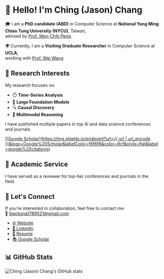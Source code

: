 <!-- Hello 👋, I am Ching (Jason) Chang.  I am a PhD candidate (ABD) in Computer Science at National Yang Ming Chiao Tung University (NYCU), Taiwan, advised by [Prof. Wen-Chih Peng](https://sites.google.com/site/wcpeng/). Currently, I am a Visiting Graduate Researcher in Computer Science at UCLA, working with [Prof. Wei Wang](http://web.cs.ucla.edu/~weiwang/).  

My research focuses on **Time-Series Analysis**, **Large Foundation Models**, **Causal Discovery**, and **Multimodal Reasoning**.  
I have published multiple papers in top AI and data science conferences and journals.

[![Google Scholar](https://img.shields.io/endpoint?url={{ url | url_encode }}&logo=Google%20Scholar&labelColor=f6f6f6&color=9cf&style=flat&label=google%20citations)](https://scholar.google.com/citations?user=OXCVj48AAAAJ)

I have also served as a reviewer for top-tier conferences and journals in the field.


If you’re interested in collaboration, feel free to contact me at [blacksnail789521@gmail.com](mailto:blacksnail789521@gmail.com).

[LinkedIn](https://www.linkedin.com/in/ching-chang/) | [Google Scholar](https://scholar.google.com.tw/citations?user=OXCVj48AAAAJ) | [Website](https://blacksnail789521.github.io/) | [Resume](https://drive.google.com/file/d/1eRdYM8OSQdDivrsxibaa-aeC_EphcOlx/view?usp=sharing)

![Ching (Jason) Chang's GitHub stats](https://github-readme-stats.vercel.app/api?username=blacksnail789521&show_icons=true&count_private=true&theme=vision-friendly-dark) -->

# 👋 Hello! I'm Ching (Jason) Chang

🎓 I am a **PhD candidate (ABD)** in Computer Science at **National Yang Ming Chiao Tung University (NYCU)**, Taiwan,  
advised by [Prof. Wen-Chih Peng](https://sites.google.com/site/wcpeng/).  

🌍 Currently, I am a **Visiting Graduate Researcher** in Computer Science at **UCLA**,  
working with [Prof. Wei Wang](http://web.cs.ucla.edu/~weiwang/).

## 🧠 Research Interests

My research focuses on:

- ⏱️ **Time-Series Analysis**  
- 🧠 **Large Foundation Models**  
- 🔍 **Causal Discovery**  
- 🧩 **Multimodal Reasoning**

I have published multiple papers in top AI and data science conferences and journals.

[![Google Scholar](https://img.shields.io/endpoint?url={{ url | url_encode }}&logo=Google%20Scholar&labelColor=f6f6f6&color=9cf&style=flat&label=google%20citations)](https://scholar.google.com/citations?user=OXCVj48AAAAJ)

## 📝 Academic Service

I have served as a reviewer for top-tier conferences and journals in the field.

## 🤝 Let's Connect

If you’re interested in collaboration, feel free to contact me:  
📧 [blacksnail789521@gmail.com](mailto:blacksnail789521@gmail.com)

- [🌐 Website](https://blacksnail789521.github.io/)
- [🔗 LinkedIn](https://www.linkedin.com/in/ching-chang/)
- [📄 Resume](https://drive.google.com/file/d/1eRdYM8OSQdDivrsxibaa-aeC_EphcOlx/view?usp=sharing)
- [📚 Google Scholar](https://scholar.google.com.tw/citations?user=OXCVj48AAAAJ)

## 📊 GitHub Stats

![Ching (Jason) Chang's GitHub stats](https://github-readme-stats.vercel.app/api?username=blacksnail789521&show_icons=true&count_private=true&theme=vision-friendly-dark)
